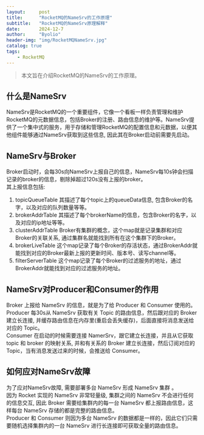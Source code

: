 ```yaml
---
layout:     post
title:      "RocketMQ的NameSrv的工作原理"
subtitle:   "RocketMQ的NameSrv原理解释"
date:       2024-12-7
author:     "Byolio"
header-img: "img/RocketMQNameSrv.jpg"
catalog: true
tags:
    - RocketMQ
---
```

> 本文旨在介绍RocketMQ的NameSrv的工作原理。

## 什么是NameSrv
NameSrv是RocketMQ的一个重要组件，它像一个看板一样负责管理和维护RocketMQ的元数据信息，包括Broker的注册、路由信息的维护等。NameSrv提供了一个集中式的服务，用于存储和管理RocketMQ的配置信息和元数据，以便其他组件能够通过NameSrv获取到这些信息, 因此其在Broker启动前需要先启动。

## NameSrv与Broker
Broker启动时，会每30s向NameSrv上报自己的信息，NameSrv每10s钟会扫描记录的broker的信息，剔除掉超过120s没有上报的broker。 \
其上报信息包括:
1. topicQueueTable
其描述了每个topic上的queueData信息,  包含Broker的名字，以及对应的队列数量等等。
2. brokerAddrTable
其描述了每个brokerName的信息，包含Broker的名字，以及对应的ip地址等等。
3. clusterAddrTable
Broker有集群的概念，这个map就是记录集群和对应Broker的关联关系, 通过集群名就能找到所有在这个集群下的Broker。
4. brokerLiveTable
这个map记录了每个Broker的存活状态，通过BrokerAddr就能找到对应的Broker最新上报的更新时间、版本号、读写channel等。
5. filterServerTable
这个map记录了每个Broker的过滤服务的地址，通过BrokerAddr就能找到对应的过滤服务的地址。

## NameSrv对Producer和Consumer的作用
Broker 上报给 NameSrv 的信息，就是为了给 Producer 和 Consumer 使用的。\
Producer 每30s从 NameSrv 获取有关 Topic 的路由信息，然后跟对应的 Broker 建立长连接, 并缓存路由信息在内存里(重启会丢失缓存)，后面直接将消息发送给对应的 Topic。\
Consumer 在启动的时候需要连接 NamerSrv，跟它建立长连接，并且从它获取 topic 和 broker 的映射关系, 并和有关系的 Broker 建立长连接，然后订阅对应的 Topic，当有消息发送过来的时候，会推送给 Consumer。

## 如何应对NameSrv故障
为了应对NameSrv故障, 需要部署多台 NameSrv 形成 NameSrv 集群 。 \
因为 Rocket 实现的 NameSrv 非常轻量级, 集群之间的 NameSrv 不会进行任何的信息交互, 因此 Broker 需要给集群内的每一台 NameSrv 都上报路由信息，这样每台 NameSrv 存储的都是完整的路由信息。 \
Producer 和 Consumer 则因为多台 NameSrv 的数据都是一样的，因此它们只需要随机选择集群内的一台 NameSrv 进行长连接即可获取全量的路由信息。
